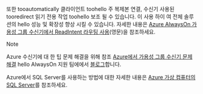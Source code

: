 또한 tooautomatically 클라이언트 toohello 주 복제본 연결, 수신기 사용된 tooredirect 읽기 전용 작업 toohello 보조 될 수 있습니다. 이 사용 하이 여 전체 솔루션의 hello 성능 및 확장성 향상 시킬 수 있습니다. 자세한 내용은 [Azure AlwaysOn 가용성 그룹 수신기에서 ReadIntent 라우팅 사용](http://go.microsoft.com/fwlink/?LinkId=522515)(영문)을 참조하세요.

> [!NOTE]
> Azure 수신기에 대 한 팁 문제 해결을 위해 참조 [Azure에서 가용성 그룹 수신기 문제 해결](https://blogs.msdn.microsoft.com/alwaysonpro/2017/02/22/troubleshooting-internal-load-balancer-listener-connectivity-in-azure) hello AlwaysOn 지원 팀에에서 [블로그](http://blogs.msdn.com/b/alwaysonpro/)합니다.
> 
> 

Azure에서 SQL Server를 사용하는 방법에 대한 자세한 내용은 [Azure 가상 컴퓨터의 SQL Server](../articles/virtual-machines/windows/sql/virtual-machines-windows-sql-server-iaas-overview.md)를 참조하세요.

